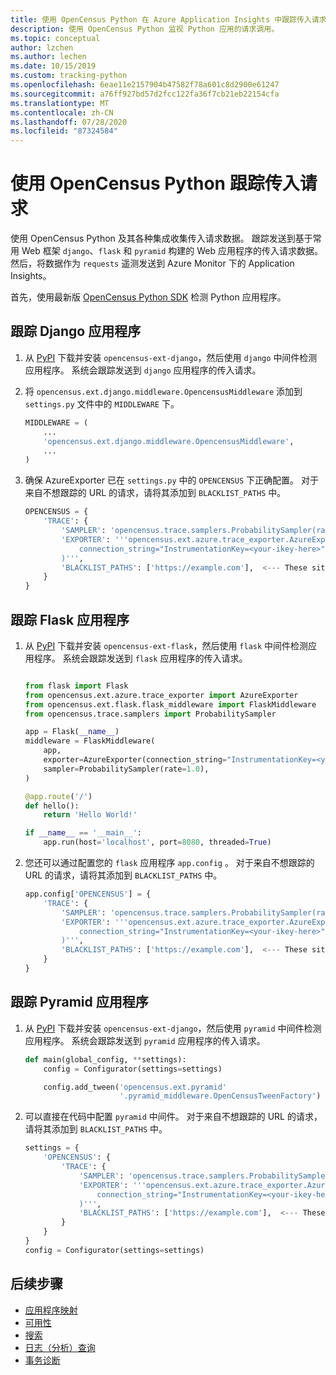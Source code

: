 ```yaml
---
title: 使用 OpenCensus Python 在 Azure Application Insights 中跟踪传入请求 | Microsoft Docs
description: 使用 OpenCensus Python 监视 Python 应用的请求调用。
ms.topic: conceptual
author: lzchen
ms.author: lechen
ms.date: 10/15/2019
ms.custom: tracking-python
ms.openlocfilehash: 6eae11e2157904b47582f78a601c8d2900e61247
ms.sourcegitcommit: a76ff927bd57d2fcc122fa36f7cb21eb22154cfa
ms.translationtype: MT
ms.contentlocale: zh-CN
ms.lasthandoff: 07/28/2020
ms.locfileid: "87324584"
---
```

# <a name="track-incoming-requests-with-opencensus-python"></a>使用 OpenCensus Python 跟踪传入请求

使用 OpenCensus Python 及其各种集成收集传入请求数据。 跟踪发送到基于常用 Web 框架 `django`、`flask` 和 `pyramid` 构建的 Web 应用程序的传入请求数据。 然后，将数据作为 `requests` 遥测发送到 Azure Monitor 下的 Application Insights。

首先，使用最新版 [OpenCensus Python SDK](./opencensus-python.md) 检测 Python 应用程序。

## <a name="tracking-django-applications"></a>跟踪 Django 应用程序

1. 从 [PyPI](https://pypi.org/project/opencensus-ext-django/) 下载并安装 `opencensus-ext-django`，然后使用 `django` 中间件检测应用程序。 系统会跟踪发送到 `django` 应用程序的传入请求。

2. 将 `opencensus.ext.django.middleware.OpencensusMiddleware` 添加到 `settings.py` 文件中的 `MIDDLEWARE` 下。

    ```python
    MIDDLEWARE = (
        ...
        'opencensus.ext.django.middleware.OpencensusMiddleware',
        ...
    )
    ```

3. 确保 AzureExporter 已在 `settings.py` 中的 `OPENCENSUS` 下正确配置。 对于来自不想跟踪的 URL 的请求，请将其添加到 `BLACKLIST_PATHS` 中。

    ```python
    OPENCENSUS = {
        'TRACE': {
            'SAMPLER': 'opencensus.trace.samplers.ProbabilitySampler(rate=1)',
            'EXPORTER': '''opencensus.ext.azure.trace_exporter.AzureExporter(
                connection_string="InstrumentationKey=<your-ikey-here>"
            )''',
            'BLACKLIST_PATHS': ['https://example.com'],  <--- These sites will not be traced if a request is sent to it.
        }
    }
    ```

## <a name="tracking-flask-applications"></a>跟踪 Flask 应用程序

1. 从 [PyPI](https://pypi.org/project/opencensus-ext-flask/) 下载并安装 `opencensus-ext-flask`，然后使用 `flask` 中间件检测应用程序。 系统会跟踪发送到 `flask` 应用程序的传入请求。

    ```python
    
    from flask import Flask
    from opencensus.ext.azure.trace_exporter import AzureExporter
    from opencensus.ext.flask.flask_middleware import FlaskMiddleware
    from opencensus.trace.samplers import ProbabilitySampler
    
    app = Flask(__name__)
    middleware = FlaskMiddleware(
        app,
        exporter=AzureExporter(connection_string="InstrumentationKey=<your-ikey-here>"),
        sampler=ProbabilitySampler(rate=1.0),
    )
    
    @app.route('/')
    def hello():
        return 'Hello World!'
    
    if __name__ == '__main__':
        app.run(host='localhost', port=8080, threaded=True)
    
    ```

2. 您还可以通过配置您的 `flask` 应用程序 `app.config` 。 对于来自不想跟踪的 URL 的请求，请将其添加到 `BLACKLIST_PATHS` 中。

    ```python
    app.config['OPENCENSUS'] = {
        'TRACE': {
            'SAMPLER': 'opencensus.trace.samplers.ProbabilitySampler(rate=1.0)',
            'EXPORTER': '''opencensus.ext.azure.trace_exporter.AzureExporter(
                connection_string="InstrumentationKey=<your-ikey-here>",
            )''',
            'BLACKLIST_PATHS': ['https://example.com'],  <--- These sites will not be traced if a request is sent to it.
        }
    }
    ```

## <a name="tracking-pyramid-applications"></a>跟踪 Pyramid 应用程序

1. 从 [PyPI](https://pypi.org/project/opencensus-ext-pyramid/) 下载并安装 `opencensus-ext-django`，然后使用 `pyramid` 中间件检测应用程序。 系统会跟踪发送到 `pyramid` 应用程序的传入请求。

    ```python
    def main(global_config, **settings):
        config = Configurator(settings=settings)
    
        config.add_tween('opencensus.ext.pyramid'
                         '.pyramid_middleware.OpenCensusTweenFactory')
    ```

2. 可以直接在代码中配置 `pyramid` 中间件。 对于来自不想跟踪的 URL 的请求，请将其添加到 `BLACKLIST_PATHS` 中。

    ```python
    settings = {
        'OPENCENSUS': {
            'TRACE': {
                'SAMPLER': 'opencensus.trace.samplers.ProbabilitySampler(rate=1.0)',
                'EXPORTER': '''opencensus.ext.azure.trace_exporter.AzureExporter(
                    connection_string="InstrumentationKey=<your-ikey-here>",
                )''',
                'BLACKLIST_PATHS': ['https://example.com'],  <--- These sites will not be traced if a request is sent to it.
            }
        }
    }
    config = Configurator(settings=settings)
    ```

## <a name="next-steps"></a>后续步骤

* [应用程序映射](./app-map.md)
* [可用性](./monitor-web-app-availability.md)
* [搜索](./diagnostic-search.md)
* [日志（分析）查询](../log-query/log-query-overview.md)
* [事务诊断](./transaction-diagnostics.md)

